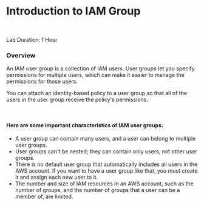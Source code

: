 # Introduction to IAM Group

<br>

Lab Duration: 1 Hour
<br>

### Overview


An IAM user group is a collection of IAM users. User groups let you specify permissions for multiple users, which can make it easier to manage the permissions for those users.

You can attach an identity-based policy to a user group so that all of the users in the user group receive the policy's permissions. 

<br>

#### Here are some important characteristics of IAM user groups:

- A user group can contain many users, and a user can belong to multiple user groups.
- User groups can't be nested; they can contain only users, not other user groups.
- There is no default user group that automatically includes all users in the AWS account. If you want to have a user group like that, you must create it and assign each new user to it.
- The number and size of IAM resources in an AWS account, such as the number of groups, and the number of groups that a user can be a member of, are limited. 

<br>

